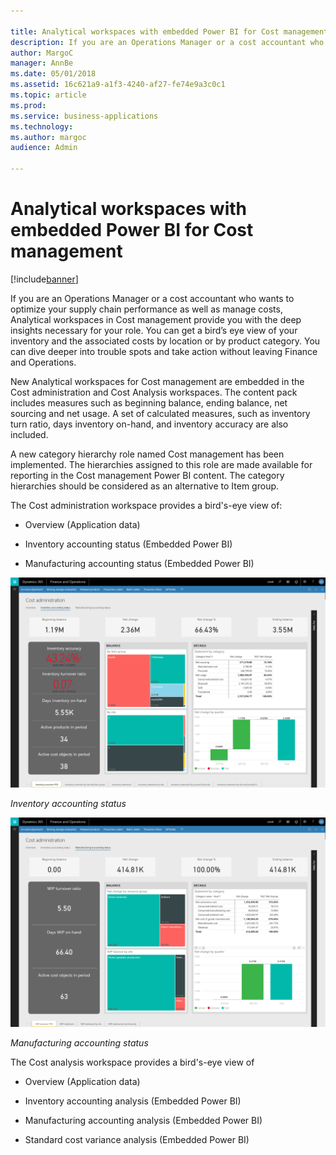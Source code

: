 ```yaml
---

title: Analytical workspaces with embedded Power BI for Cost management
description: If you are an Operations Manager or a cost accountant who wants to optimize your supply chain performance as well as manage costs, Analytical workspaces in Cost management provide you with the deep insights necessary for your role.
author: MargoC
manager: AnnBe
ms.date: 05/01/2018
ms.assetid: 16c621a9-a1f3-4240-af27-fe74e9a3c0c1
ms.topic: article
ms.prod: 
ms.service: business-applications
ms.technology: 
ms.author: margoc
audience: Admin

---
```

#  Analytical workspaces with embedded Power BI for Cost management




[!include[banner](../../../includes/banner.md)]

If you are an Operations Manager or a cost accountant who wants to optimize your
supply chain performance as well as manage costs, Analytical workspaces in Cost
management provide you with the deep insights necessary for your role. You can
get a bird’s eye view of your inventory and the associated costs by location or
by product category. You can dive deeper into trouble spots and take action
without leaving Finance and Operations.

New Analytical workspaces for Cost management are embedded in the Cost
administration and Cost Analysis workspaces. The content pack includes measures
such as beginning balance, ending balance, net sourcing and net usage. A set of
calculated measures, such as inventory turn ratio, days inventory on-hand, and
inventory accuracy are also included.

A new category hierarchy role named Cost management has been implemented. The
hierarchies assigned to this role are made available for reporting in the Cost
management Power BI content. The category hierarchies should be considered as an
alternative to Item group.

The Cost administration workspace provides a bird's-eye view of:

-   Overview (Application data)

-   Inventory accounting status (Embedded Power BI)

-   Manufacturing accounting status (Embedded Power BI)

![A screenshot showing the Inventory accounting status Power BI content in Cost Administration](media/analytical-workspaces-embedded-power-bi-cost-management-1.png "A screenshot showing the Inventory accounting status Power BI content in Cost Administration")
<!-- new FO Inventory accounting status overview.png -->


*Inventory accounting status*

![A screenshot showing the Manufacturing accounting status Power BI content in Cost Administration](media/analytical-workspaces-embedded-power-bi-cost-management-2.png "A screenshot showing the Manufacturing accounting status Power BI content in Cost Administration")
<!-- New FO Manufacturing accounting status overview.png -->


*Manufacturing accounting status*

The Cost analysis workspace provides a bird's-eye view of

-   Overview (Application data)

-   Inventory accounting analysis (Embedded Power BI)

-   Manufacturing accounting analysis (Embedded Power BI)

-   Standard cost variance analysis (Embedded Power BI)
